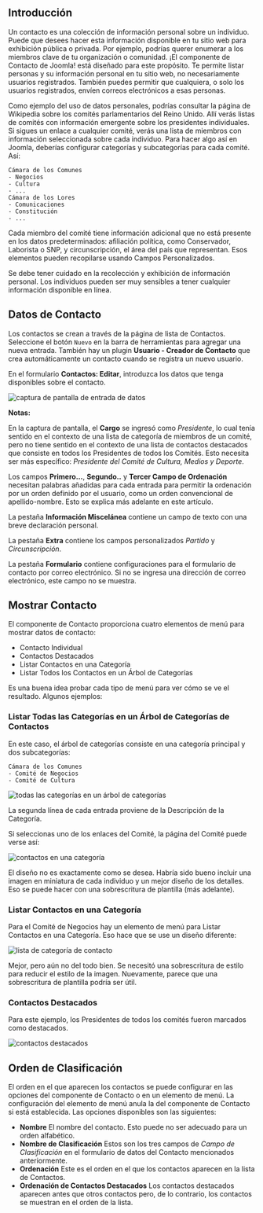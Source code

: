 <!-- Filename: contacts.md / Display title: Contactos -->

## Introducción

Un contacto es una colección de información personal sobre un individuo. Puede que desees hacer esta información disponible en tu sitio web para exhibición pública o privada. Por ejemplo, podrías querer enumerar a los miembros clave de tu organización o comunidad. ¡El componente de Contacto de Joomla! está diseñado para este propósito. Te permite listar personas y su información personal en tu sitio web, no necesariamente usuarios registrados. También puedes permitir que cualquiera, o solo los usuarios registrados, envíen correos electrónicos a esas personas.

Como ejemplo del uso de datos personales, podrías consultar la página de Wikipedia sobre los comités parlamentarios del Reino Unido. Allí verás listas de comités con información emergente sobre los presidentes individuales. Si sigues un enlace a cualquier comité, verás una lista de miembros con información seleccionada sobre cada individuo. Para hacer algo así en Joomla, deberías configurar categorías y subcategorías para cada comité. Así:

```
Cámara de los Comunes
- Negocios
- Cultura
- ...
Cámara de los Lores
- Comunicaciones
- Constitución
- ...
```
Cada miembro del comité tiene información adicional que no está presente en los datos predeterminados: afiliación política, como Conservador, Laborista o SNP, y circunscripción, el área del país que representan. Esos elementos pueden recopilarse usando Campos Personalizados.

Se debe tener cuidado en la recolección y exhibición de información personal. Los individuos pueden ser muy sensibles a tener cualquier información disponible en línea.

## Datos de Contacto

Los contactos se crean a través de la página de lista de Contactos. Seleccione el botón `Nuevo` en la barra de herramientas para agregar una nueva entrada. También hay un plugin **Usuario - Creador de Contacto** que crea automáticamente un contacto cuando se registra un nuevo usuario.

En el formulario **Contactos: Editar**, introduzca los datos que tenga disponibles sobre el contacto.

![captura de pantalla de entrada de datos](../../../en/images/contacts/contact-data-entry.png "Captura de pantalla de entrada de datos")

**Notas:**

En la captura de pantalla, el **Cargo** se ingresó como *Presidente*, lo cual tenía sentido en el contexto de una lista de categoría de miembros de un comité, pero no tiene sentido en el contexto de una lista de contactos destacados que consiste en todos los Presidentes de todos los Comités. Esto necesita ser más específico: *Presidente del Comité de Cultura, Medios y Deporte*.

Los campos **Primero...**, **Segundo..** y **Tercer Campo de Ordenación** necesitan palabras añadidas para cada entrada para permitir la ordenación por un orden definido por el usuario, como un orden convencional de apellido-nombre. Esto se explica más adelante en este artículo.

La pestaña **Información Miscelánea** contiene un campo de texto con una breve declaración personal.

La pestaña **Extra** contiene los campos personalizados *Partido* y *Circunscripción*.

La pestaña **Formulario** contiene configuraciones para el formulario de contacto por correo electrónico. Si no se ingresa una dirección de correo electrónico, este campo no se muestra.

## Mostrar Contacto

El componente de Contacto proporciona cuatro elementos de menú para mostrar datos de contacto:

* Contacto Individual
* Contactos Destacados
* Listar Contactos en una Categoría
* Listar Todos los Contactos en un Árbol de Categorías

Es una buena idea probar cada tipo de menú para ver cómo se ve el resultado.
Algunos ejemplos:

### Listar Todas las Categorías en un Árbol de Categorías de Contactos

En este caso, el árbol de categorías consiste en una categoría principal y dos subcategorías:
```
Cámara de los Comunes
- Comité de Negocios
- Comité de Cultura
```
![todas las categorías en un árbol de categorías](../../../en/images/contacts/contact-all-committees.png "Todas las Categorías en un Árbol de Categorías de Contactos")

La segunda línea de cada entrada proviene de la Descripción de la Categoría.

Si seleccionas uno de los enlaces del Comité, la página del Comité puede verse así:

![contactos en una categoría](../../../en/images/contacts/contact-culture-committee.png "Contactos en una Categoría")

El diseño no es exactamente como se desea. Habría sido bueno incluir una imagen en miniatura de cada individuo y un mejor diseño de los detalles. Eso se puede hacer con una sobrescritura de plantilla (más adelante).

### Listar Contactos en una Categoría

Para el Comité de Negocios hay un elemento de menú para Listar Contactos en una Categoría. Eso hace que se use un diseño diferente:

![lista de categoría de contacto](../../../en/images/contacts/contact-category-list.png "Lista de Categoría de Contactos")

Mejor, pero aún no del todo bien. Se necesitó una sobrescritura de estilo para reducir el estilo de la imagen. Nuevamente, parece que una sobrescritura de plantilla podría ser útil.

### Contactos Destacados

Para este ejemplo, los Presidentes de todos los comités fueron marcados como destacados.

![contactos destacados](../../../en/images/contacts/contact-featured.png "Contactos Destacados")

## Orden de Clasificación

El orden en el que aparecen los contactos se puede configurar en las opciones del componente de Contacto o en un elemento de menú. La configuración del elemento de menú anula la del componente de Contacto si está establecida. Las opciones disponibles son las siguientes:
* **Nombre** El nombre del contacto. Esto puede no ser adecuado para un orden alfabético.
* **Nombre de Clasificación** Estos son los tres campos de *Campo de Clasificación* en el formulario de datos del Contacto mencionados anteriormente.
* **Ordenación** Este es el orden en el que los contactos aparecen en la lista de Contactos.
* **Ordenación de Contactos Destacados** Los contactos destacados aparecen antes que otros contactos pero, de lo contrario, los contactos se muestran en el orden de la lista.

